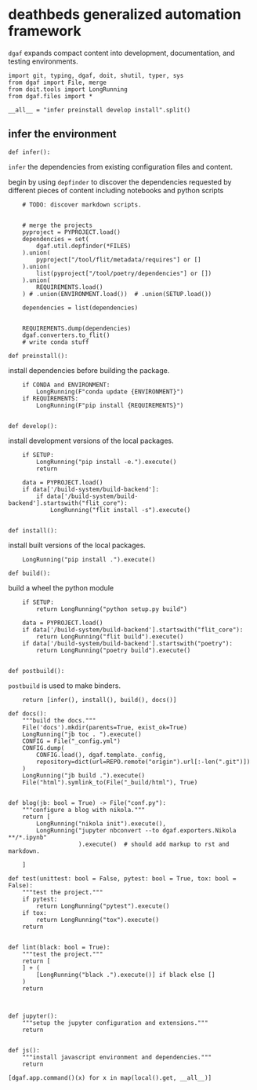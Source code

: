 # deathbeds generalized automation framework

`dgaf` expands compact content into development, documentation, and testing environments.

    import git, typing, dgaf, doit, shutil, typer, sys
    from dgaf import File, merge
    from doit.tools import LongRunning
    from dgaf.files import *

    __all__ = "infer preinstall develop install".split()

## infer the environment

    def infer():

`infer` the dependencies from existing configuration files and content.

begin by using `depfinder` to discover the dependencies requested by different pieces of content
including notebooks and python scripts

        # TODO: discover markdown scripts.


        # merge the projects
        pyproject = PYPROJECT.load()
        dependencies = set(
            dgaf.util.depfinder(*FILES)
        ).union(
            pyproject["/tool/flit/metadata/requires"] or []
        ).union(
            list(pyproject["/tool/poetry/dependencies"] or [])
        ).union(
            REQUIREMENTS.load()
        ) # .union(ENVIRONMENT.load())  # .union(SETUP.load())

        dependencies = list(dependencies)

        
        REQUIREMENTS.dump(dependencies)
        dgaf.converters.to_flit()
        # write conda stuff

    def preinstall():

install dependencies before building the package.

        if CONDA and ENVIRONMENT:
            LongRunning(F"conda update {ENVIRONMENT}")
        if REQUIREMENTS:
            LongRunning(F"pip install {REQUIREMENTS}")

        
    def develop():

install development versions of the local packages.

        if SETUP:
            LongRunning("pip install -e.").execute()
            return

        data = PYPROJECT.load()
        if data['/build-system/build-backend']:
            if data['/build-system/build-backend'].startswith("flit_core"):
                LongRunning("flit install -s").execute()
        

    def install():

install built versions of the local packages.

        LongRunning("pip install .").execute()

    def build():

build a wheel the python module

        if SETUP:
            return LongRunning("python setup.py build")

        data = PYPROJECT.load()
        if data['/build-system/build-backend'].startswith("flit_core"):
            return LongRunning("flit build").execute()
        if data['/build-system/build-backend'].startswith("poetry"):
            return LongRunning("poetry build").execute()


    def postbuild():

`postbuild` is used to make binders.

        return [infer(), install(), build(), docs()]

    def docs():
        """build the docs."""
        File('docs').mkdir(parents=True, exist_ok=True)
        LongRunning("jb toc . ").execute()
        CONFIG = File("_config.yml")
        CONFIG.dump(
            CONFIG.load(), dgaf.template._config,
            repository=dict(url=REPO.remote("origin").url[:-len(".git")])
        )
        LongRunning("jb build .").execute()
        File("html").symlink_to(File("_build/html"), True)


    def blog(jb: bool = True) -> File("conf.py"):
        """configure a blog with nikola."""
        return [
            LongRunning("nikola init").execute(),
            LongRunning("jupyter nbconvert --to dgaf.exporters.Nikola **/*.ipynb"
                        ).execute()  # should add markup to rst and markdown.

        ]        

    def test(unittest: bool = False, pytest: bool = True, tox: bool = False):
        """test the project."""
        if pytest:
            return LongRunning("pytest").execute()
        if tox:
            return LongRunning("tox").execute()
        return


    def lint(black: bool = True):
        """test the project."""
        return [
        ] + (
            [LongRunning("black .").execute()] if black else []
        )
        return



    def jupyter():
        """setup the jupyter configuration and extensions."""
        return


    def js():
        """install javascript environment and dependencies."""
        return

    [dgaf.app.command()(x) for x in map(local().get, __all__)]

[`flit`]: #
[`poetry`]: #